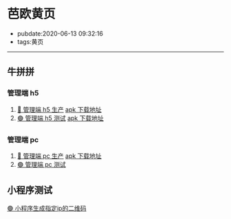 # 芭欧黄页

- pubdate:2020-06-13 09:32:16
- tags:黄页

---

## 牛拼拼

### 管理端 h5

1. [🔵 管理端 h5 生产](http://mgl.wanw.xin/) [apk 下载地址](https://bucket-bool.oss-cn-hangzhou.aliyuncs.com/download/__W2A__mgl.wanw.xin_0610110826.apk)
2. [🟢 管理端 h5 测试](http://mgltest.wanw.xin/) [apk 下载地址](https://bucket-bool.oss-cn-hangzhou.aliyuncs.com/download/__W2A__mgltest.wanw.xin_0609132248.apk)

### 管理端 pc

1. [🔵 管理端 pc 生产](https://wjadmin.wanw.xin/) [apk 下载地址](https://bucket-bool.oss-cn-hangzhou.aliyuncs.com/download/__W2A__wjadmin.wanw.xin_0611171832.apk)
2. [🟢 管理端 pc 测试](https://wjtest.wanw.xin/)

## 小程序测试

[🟢 小程序生成指定ip的二维码](http://wjh5.wanw.xin/work/wx)
